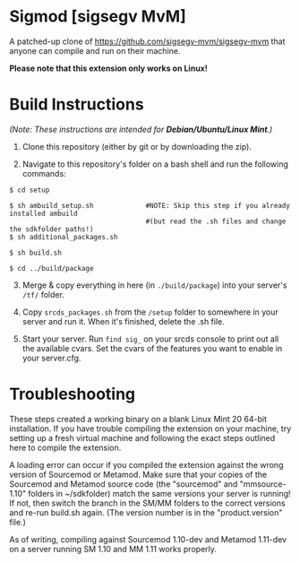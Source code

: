 # Sigmod [sigsegv MvM]
A patched-up clone of https://github.com/sigsegv-mvm/sigsegv-mvm that anyone can compile and run on their machine.

**Please note that this extension only works on Linux!**

# Build Instructions
*(Note: These instructions are intended for **Debian/Ubuntu/Linux Mint**.)*

1. Clone this repository (either by git or by downloading the zip).

2. Navigate to this repository's folder on a bash shell and run the following commands:

```
$ cd setup

$ sh ambuild_setup.sh             #NOTE: Skip this step if you already installed ambuild
                                  #(but read the .sh files and change the sdkfolder paths!)
$ sh additional_packages.sh

$ sh build.sh

$ cd ../build/package
```

3. Merge & copy everything in here (in `./build/package`) into your server's `/tf/` folder.

4. Copy `srcds_packages.sh` from the `/setup` folder to somewhere in your server and run it. When it's finished, delete the .sh file.

5. Start your server. Run `find sig_` on your srcds console to print out all the available cvars. Set the cvars of the features you want to enable in your server.cfg.

# Troubleshooting
These steps created a working binary on a blank Linux Mint 20 64-bit installation. If you have trouble compiling the extension on your machine, try setting up a fresh virtual machine and following the exact steps outlined here to compile the extension.

A loading error can occur if you compiled the extension against the wrong version of Sourcemod or Metamod. Make sure that your copies of the Sourcemod and Metamod source code (the "sourcemod" and "mmsource-1.10" folders in ~/sdkfolder) match the same versions your server is running! If not, then switch the branch in the SM/MM folders to the correct versions and re-run build.sh again. (The version number is in the "product.version" file.)

As of writing, compiling against Sourcemod 1.10-dev and Metamod 1.11-dev on a server running SM 1.10 and MM 1.11 works properly.
